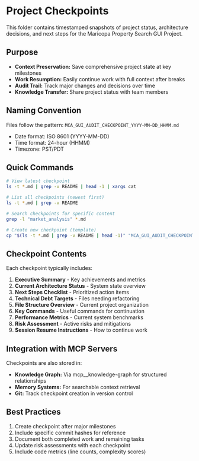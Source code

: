 # Project Checkpoints

This folder contains timestamped snapshots of project status, architecture decisions, and next steps for the Maricopa Property Search GUI Project.

## Purpose

- **Context Preservation:** Save comprehensive project state at key milestones
- **Work Resumption:** Easily continue work with full context after breaks
- **Audit Trail:** Track major changes and decisions over time
- **Knowledge Transfer:** Share project status with team members

## Naming Convention

Files follow the pattern: `MCA_GUI_AUDIT_CHECKPOINT_YYYY-MM-DD_HHMM.md`

- Date format: ISO 8601 (YYYY-MM-DD)
- Time format: 24-hour (HHMM)
- Timezone: PST/PDT

## Quick Commands

```bash
# View latest checkpoint
ls -t *.md | grep -v README | head -1 | xargs cat

# List all checkpoints (newest first)
ls -t *.md | grep -v README

# Search checkpoints for specific content
grep -l "market_analysis" *.md

# Create new checkpoint (template)
cp "$(ls -t *.md | grep -v README | head -1)" "MCA_GUI_AUDIT_CHECKPOINT_$(date +%Y-%m-%d_%H%M).md"
```

## Checkpoint Contents

Each checkpoint typically includes:

1. **Executive Summary** - Key achievements and metrics
2. **Current Architecture Status** - System state overview
3. **Next Steps Checklist** - Prioritized action items
4. **Technical Debt Targets** - Files needing refactoring
5. **File Structure Overview** - Current project organization
6. **Key Commands** - Useful commands for continuation
7. **Performance Metrics** - Current system benchmarks
8. **Risk Assessment** - Active risks and mitigations
9. **Session Resume Instructions** - How to continue work

## Integration with MCP Servers

Checkpoints are also stored in:

- **Knowledge Graph:** Via mcp__knowledge-graph for structured relationships
- **Memory Systems:** For searchable context retrieval
- **Git:** Track checkpoint creation in version control

## Best Practices

1. Create checkpoint after major milestones
2. Include specific commit hashes for reference
3. Document both completed work and remaining tasks
4. Update risk assessments with each checkpoint
5. Include code metrics (line counts, complexity scores)
